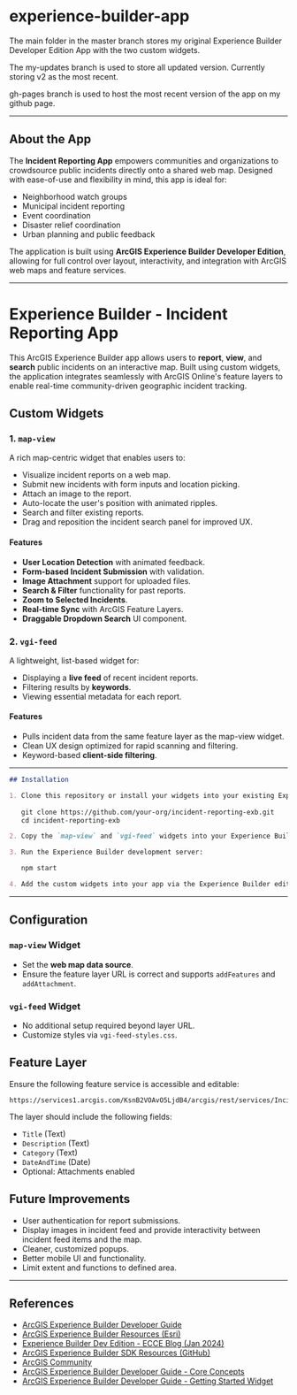 # experience-builder-app

The main folder in the master branch stores my original Experience Builder Developer Edition App with the two custom widgets.

The my-updates branch is used to store all updated version. Currently storing v2 as the most recent.

gh-pages branch is used to host the most recent version of the app on my github page.

---
## About the App

The **Incident Reporting App** empowers communities and organizations to crowdsource public incidents directly onto a shared web map. Designed with ease-of-use and flexibility in mind, this app is ideal for:

- Neighborhood watch groups
- Municipal incident reporting
- Event coordination
- Disaster relief coordination
- Urban planning and public feedback

The application is built using **ArcGIS Experience Builder Developer Edition**, allowing for full control over layout, interactivity, and integration with ArcGIS web maps and feature services.

---
# Experience Builder - Incident Reporting App

This ArcGIS Experience Builder app allows users to **report**, **view**, and **search** public incidents on an interactive map. Built using custom widgets, the application integrates seamlessly with ArcGIS Online's feature layers to enable real-time community-driven geographic incident tracking.

## Custom Widgets

### 1. `map-view`
A rich map-centric widget that enables users to:
- Visualize incident reports on a web map.
- Submit new incidents with form inputs and location picking.
- Attach an image to the report.
- Auto-locate the user's position with animated ripples.
- Search and filter existing reports.
- Drag and reposition the incident search panel for improved UX.

#### Features
- **User Location Detection** with animated feedback.
- **Form-based Incident Submission** with validation.
- **Image Attachment** support for uploaded files.
- **Search & Filter** functionality for past reports.
- **Zoom to Selected Incidents**.
- **Real-time Sync** with ArcGIS Feature Layers.
- **Draggable Dropdown Search** UI component.

### 2. `vgi-feed`
A lightweight, list-based widget for:
- Displaying a **live feed** of recent incident reports.
- Filtering results by **keywords**.
- Viewing essential metadata for each report.

#### Features
- Pulls incident data from the same feature layer as the map-view widget.
- Clean UX design optimized for rapid scanning and filtering.
- Keyword-based **client-side filtering**.

---
```markdown
## Installation

1. Clone this repository or install your widgets into your existing Experience Builder environment:
   
   git clone https://github.com/your-org/incident-reporting-exb.git
   cd incident-reporting-exb

2. Copy the `map-view` and `vgi-feed` widgets into your Experience Builder `client/your-extensions/widgets` directory.

3. Run the Experience Builder development server:

   npm start

4. Add the custom widgets into your app via the Experience Builder editor.
```
---
## Configuration

### `map-view` Widget
- Set the **web map data source**.
- Ensure the feature layer URL is correct and supports `addFeatures` and `addAttachment`.

### `vgi-feed` Widget
- No additional setup required beyond layer URL.
- Customize styles via `vgi-feed-styles.css`.

## Feature Layer

Ensure the following feature service is accessible and editable:
```
https://services1.arcgis.com/KsnB2VOAvO5LjdB4/arcgis/rest/services/Incident_Reporting_Layer/FeatureServer/0
```

The layer should include the following fields:
- `Title` (Text)
- `Description` (Text)
- `Category` (Text)
- `DateAndTime` (Date)
- Optional: Attachments enabled

## Future Improvements
- User authentication for report submissions.
- Display images in incident feed and provide interactivity between incident feed items and the map.
- Cleaner, customized popups.
- Better mobile UI and functionality.
- Limit extent and functions to defined area.

---
## References

- [ArcGIS Experience Builder Developer Guide](https://developers.arcgis.com/experience-builder/)
- [ArcGIS Experience Builder Resources (Esri)](https://www.esri.com/en-us/arcgis/products/arcgis-experience-builder/resources)
- [Experience Builder Dev Edition - ECCE Blog (Jan 2024)](https://ecce.esri.ca/blog/2024/01/02/experience-builder-dev-edition/)
- [ArcGIS Experience Builder SDK Resources (GitHub)](https://github.com/Esri/arcgis-experience-builder-sdk-resources)
- [ArcGIS Community](https://community.esri.com/t5/experience-builder-custom-widgets/what-is-the-best-place-to-start-learning-react/td-p/1342993)
- [ArcGIS Experience Builder Developer Guide - Core Concepts](https://developers.arcgis.com/experience-builder/guide/core-concepts/)
- [ArcGIS Experience Builder Developer Guide - Getting Started Widget](https://developers.arcgis.com/experience-builder/guide/getting-started-widget/)
